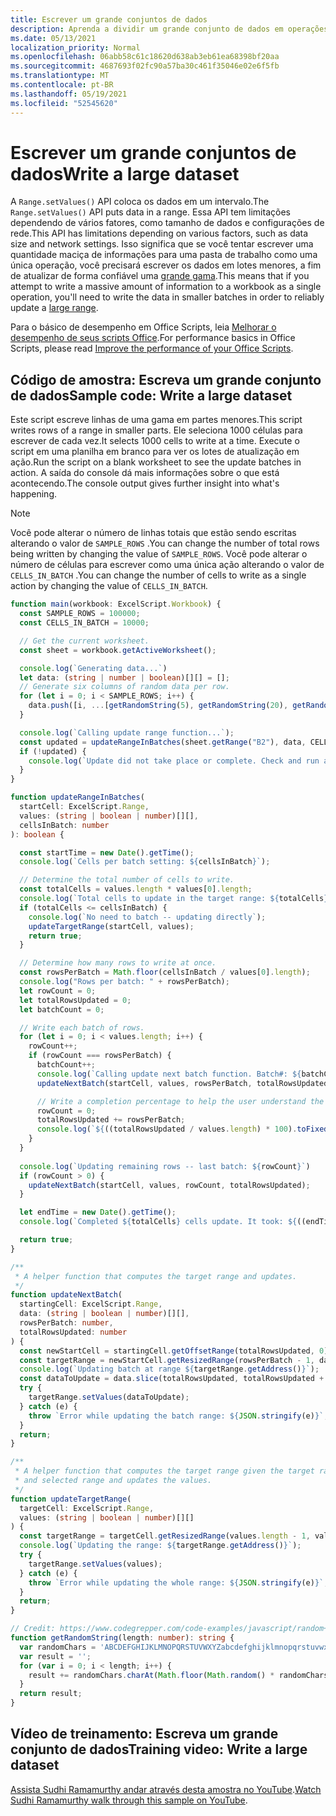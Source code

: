 ```yaml
---
title: Escrever um grande conjuntos de dados
description: Aprenda a dividir um grande conjunto de dados em operações de gravação menores em scripts Office.
ms.date: 05/13/2021
localization_priority: Normal
ms.openlocfilehash: 06abb58c61c18620d638ab3eb61ea68398bf20aa
ms.sourcegitcommit: 4687693f02fc90a57ba30c461f35046e02e6f5fb
ms.translationtype: MT
ms.contentlocale: pt-BR
ms.lasthandoff: 05/19/2021
ms.locfileid: "52545620"
---
```

# <a name="write-a-large-dataset"></a><span data-ttu-id="d7e08-103">Escrever um grande conjuntos de dados</span><span class="sxs-lookup"><span data-stu-id="d7e08-103">Write a large dataset</span></span>

<span data-ttu-id="d7e08-104">A `Range.setValues()` API coloca os dados em um intervalo.</span><span class="sxs-lookup"><span data-stu-id="d7e08-104">The `Range.setValues()` API puts data in a range.</span></span> <span data-ttu-id="d7e08-105">Essa API tem limitações dependendo de vários fatores, como tamanho de dados e configurações de rede.</span><span class="sxs-lookup"><span data-stu-id="d7e08-105">This API has limitations depending on various factors, such as data size and network settings.</span></span> <span data-ttu-id="d7e08-106">Isso significa que se você tentar escrever uma quantidade maciça de informações para uma pasta de trabalho como uma única operação, você precisará escrever os dados em lotes menores, a fim de atualizar de forma confiável uma [grande gama](../../testing/platform-limits.md).</span><span class="sxs-lookup"><span data-stu-id="d7e08-106">This means that if you attempt to write a massive amount of information to a workbook as a single operation, you'll need to write the data in smaller batches in order to reliably update a [large range](../../testing/platform-limits.md).</span></span>

<span data-ttu-id="d7e08-107">Para o básico de desempenho em Office Scripts, leia [Melhorar o desempenho de seus scripts Office](../../develop/web-client-performance.md).</span><span class="sxs-lookup"><span data-stu-id="d7e08-107">For performance basics in Office Scripts, please read [Improve the performance of your Office Scripts](../../develop/web-client-performance.md).</span></span>

## <a name="sample-code-write-a-large-dataset"></a><span data-ttu-id="d7e08-108">Código de amostra: Escreva um grande conjunto de dados</span><span class="sxs-lookup"><span data-stu-id="d7e08-108">Sample code: Write a large dataset</span></span>

<span data-ttu-id="d7e08-109">Este script escreve linhas de uma gama em partes menores.</span><span class="sxs-lookup"><span data-stu-id="d7e08-109">This script writes rows of a range in smaller parts.</span></span> <span data-ttu-id="d7e08-110">Ele seleciona 1000 células para escrever de cada vez.</span><span class="sxs-lookup"><span data-stu-id="d7e08-110">It selects 1000 cells to write at a time.</span></span> <span data-ttu-id="d7e08-111">Execute o script em uma planilha em branco para ver os lotes de atualização em ação.</span><span class="sxs-lookup"><span data-stu-id="d7e08-111">Run the script on a blank worksheet to see the update batches in action.</span></span> <span data-ttu-id="d7e08-112">A saída do console dá mais informações sobre o que está acontecendo.</span><span class="sxs-lookup"><span data-stu-id="d7e08-112">The console output gives further insight into what's happening.</span></span>

> [!NOTE]
> <span data-ttu-id="d7e08-113">Você pode alterar o número de linhas totais que estão sendo escritas alterando o valor de `SAMPLE_ROWS` .</span><span class="sxs-lookup"><span data-stu-id="d7e08-113">You can change the number of total rows being written by changing the value of `SAMPLE_ROWS`.</span></span> <span data-ttu-id="d7e08-114">Você pode alterar o número de células para escrever como uma única ação alterando o valor de `CELLS_IN_BATCH` .</span><span class="sxs-lookup"><span data-stu-id="d7e08-114">You can change the number of cells to write as a single action by changing the value of `CELLS_IN_BATCH`.</span></span>

```TypeScript
function main(workbook: ExcelScript.Workbook) {
  const SAMPLE_ROWS = 100000;
  const CELLS_IN_BATCH = 10000;

  // Get the current worksheet.
  const sheet = workbook.getActiveWorksheet();

  console.log(`Generating data...`)
  let data: (string | number | boolean)[][] = [];
  // Generate six columns of random data per row. 
  for (let i = 0; i < SAMPLE_ROWS; i++) {
    data.push([i, ...[getRandomString(5), getRandomString(20), getRandomString(10), Math.random()], "Sample data"]);
  }

  console.log(`Calling update range function...`);
  const updated = updateRangeInBatches(sheet.getRange("B2"), data, CELLS_IN_BATCH);
  if (!updated) {
    console.log(`Update did not take place or complete. Check and run again.`);
  }
}

function updateRangeInBatches(
  startCell: ExcelScript.Range,
  values: (string | boolean | number)[][],
  cellsInBatch: number
): boolean {

  const startTime = new Date().getTime();
  console.log(`Cells per batch setting: ${cellsInBatch}`);

  // Determine the total number of cells to write.
  const totalCells = values.length * values[0].length;
  console.log(`Total cells to update in the target range: ${totalCells}`);
  if (totalCells <= cellsInBatch) {
    console.log(`No need to batch -- updating directly`);
    updateTargetRange(startCell, values);
    return true;
  }

  // Determine how many rows to write at once.
  const rowsPerBatch = Math.floor(cellsInBatch / values[0].length);
  console.log("Rows per batch: " + rowsPerBatch);
  let rowCount = 0;
  let totalRowsUpdated = 0;
  let batchCount = 0;

  // Write each batch of rows.
  for (let i = 0; i < values.length; i++) {
    rowCount++;
    if (rowCount === rowsPerBatch) {
      batchCount++;
      console.log(`Calling update next batch function. Batch#: ${batchCount}`);
      updateNextBatch(startCell, values, rowsPerBatch, totalRowsUpdated);

      // Write a completion percentage to help the user understand the progress.
      rowCount = 0;
      totalRowsUpdated += rowsPerBatch;
      console.log(`${((totalRowsUpdated / values.length) * 100).toFixed(1)}% Done`);
    }
  }
  
  console.log(`Updating remaining rows -- last batch: ${rowCount}`)
  if (rowCount > 0) {
    updateNextBatch(startCell, values, rowCount, totalRowsUpdated);
  }

  let endTime = new Date().getTime();
  console.log(`Completed ${totalCells} cells update. It took: ${((endTime - startTime) / 1000).toFixed(6)} seconds to complete. ${((((endTime  - startTime) / 1000)) / cellsInBatch).toFixed(8)} seconds per ${cellsInBatch} cells-batch.`);

  return true;
}

/**
 * A helper function that computes the target range and updates. 
 */
function updateNextBatch(
  startingCell: ExcelScript.Range,
  data: (string | boolean | number)[][],
  rowsPerBatch: number,
  totalRowsUpdated: number
) {
  const newStartCell = startingCell.getOffsetRange(totalRowsUpdated, 0);
  const targetRange = newStartCell.getResizedRange(rowsPerBatch - 1, data[0].length - 1);
  console.log(`Updating batch at range ${targetRange.getAddress()}`);
  const dataToUpdate = data.slice(totalRowsUpdated, totalRowsUpdated + rowsPerBatch);
  try {
    targetRange.setValues(dataToUpdate);
  } catch (e) {
    throw `Error while updating the batch range: ${JSON.stringify(e)}`;
  }
  return;
}

/**
 * A helper function that computes the target range given the target range's starting cell
 * and selected range and updates the values.
 */
function updateTargetRange(
  targetCell: ExcelScript.Range,
  values: (string | boolean | number)[][]
) {
  const targetRange = targetCell.getResizedRange(values.length - 1, values[0].length - 1);
  console.log(`Updating the range: ${targetRange.getAddress()}`);
  try {
    targetRange.setValues(values);
  } catch (e) {
    throw `Error while updating the whole range: ${JSON.stringify(e)}`;
  }
  return;
}

// Credit: https://www.codegrepper.com/code-examples/javascript/random+text+generator+javascript
function getRandomString(length: number): string {
  var randomChars = 'ABCDEFGHIJKLMNOPQRSTUVWXYZabcdefghijklmnopqrstuvwxyz0123456789';
  var result = '';
  for (var i = 0; i < length; i++) {
    result += randomChars.charAt(Math.floor(Math.random() * randomChars.length));
  }
  return result;
}
```

## <a name="training-video-write-a-large-dataset"></a><span data-ttu-id="d7e08-115">Vídeo de treinamento: Escreva um grande conjunto de dados</span><span class="sxs-lookup"><span data-stu-id="d7e08-115">Training video: Write a large dataset</span></span>

<span data-ttu-id="d7e08-116">[Assista Sudhi Ramamurthy andar através desta amostra no YouTube](https://youtu.be/BP9Kp0Ltj7U).</span><span class="sxs-lookup"><span data-stu-id="d7e08-116">[Watch Sudhi Ramamurthy walk through this sample on YouTube](https://youtu.be/BP9Kp0Ltj7U).</span></span>
